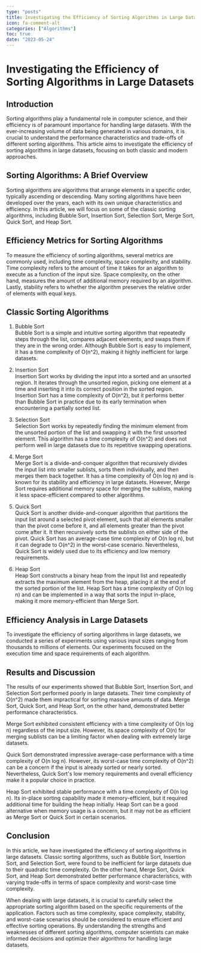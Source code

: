 ```yaml
---
type: "posts"
title: Investigating the Efficiency of Sorting Algorithms in Large Datasets
icon: fa-comment-alt
categories: ["Algorithms"]
toc: true
date: "2023-05-24"
---
```




# Investigating the Efficiency of Sorting Algorithms in Large Datasets

## Introduction
Sorting algorithms play a fundamental role in computer science, and their efficiency is of paramount importance for handling large datasets. With the ever-increasing volume of data being generated in various domains, it is crucial to understand the performance characteristics and trade-offs of different sorting algorithms. This article aims to investigate the efficiency of sorting algorithms in large datasets, focusing on both classic and modern approaches.

## Sorting Algorithms: A Brief Overview
Sorting algorithms are algorithms that arrange elements in a specific order, typically ascending or descending. Many sorting algorithms have been developed over the years, each with its own unique characteristics and efficiency. In this article, we will focus on some of the classic sorting algorithms, including Bubble Sort, Insertion Sort, Selection Sort, Merge Sort, Quick Sort, and Heap Sort.

## Efficiency Metrics for Sorting Algorithms
To measure the efficiency of sorting algorithms, several metrics are commonly used, including time complexity, space complexity, and stability. Time complexity refers to the amount of time it takes for an algorithm to execute as a function of the input size. Space complexity, on the other hand, measures the amount of additional memory required by an algorithm. Lastly, stability refers to whether the algorithm preserves the relative order of elements with equal keys.

## Classic Sorting Algorithms
1. Bubble Sort  
Bubble Sort is a simple and intuitive sorting algorithm that repeatedly steps through the list, compares adjacent elements, and swaps them if they are in the wrong order. Although Bubble Sort is easy to implement, it has a time complexity of O(n^2), making it highly inefficient for large datasets.

2. Insertion Sort  
Insertion Sort works by dividing the input into a sorted and an unsorted region. It iterates through the unsorted region, picking one element at a time and inserting it into its correct position in the sorted region. Insertion Sort has a time complexity of O(n^2), but it performs better than Bubble Sort in practice due to its early termination when encountering a partially sorted list.

3. Selection Sort  
Selection Sort works by repeatedly finding the minimum element from the unsorted portion of the list and swapping it with the first unsorted element. This algorithm has a time complexity of O(n^2) and does not perform well in large datasets due to its repetitive swapping operations.

4. Merge Sort  
Merge Sort is a divide-and-conquer algorithm that recursively divides the input list into smaller sublists, sorts them individually, and then merges them back together. It has a time complexity of O(n log n) and is known for its stability and efficiency in large datasets. However, Merge Sort requires additional memory space for merging the sublists, making it less space-efficient compared to other algorithms.

5. Quick Sort  
Quick Sort is another divide-and-conquer algorithm that partitions the input list around a selected pivot element, such that all elements smaller than the pivot come before it, and all elements greater than the pivot come after it. It then recursively sorts the sublists on either side of the pivot. Quick Sort has an average-case time complexity of O(n log n), but it can degrade to O(n^2) in the worst-case scenario. Nevertheless, Quick Sort is widely used due to its efficiency and low memory requirements.

6. Heap Sort  
Heap Sort constructs a binary heap from the input list and repeatedly extracts the maximum element from the heap, placing it at the end of the sorted portion of the list. Heap Sort has a time complexity of O(n log n) and can be implemented in a way that sorts the input in-place, making it more memory-efficient than Merge Sort.

## Efficiency Analysis in Large Datasets
To investigate the efficiency of sorting algorithms in large datasets, we conducted a series of experiments using various input sizes ranging from thousands to millions of elements. Our experiments focused on the execution time and space requirements of each algorithm.

## Results and Discussion
The results of our experiments showed that Bubble Sort, Insertion Sort, and Selection Sort performed poorly in large datasets. Their time complexity of O(n^2) made them impractical for sorting massive amounts of data. Merge Sort, Quick Sort, and Heap Sort, on the other hand, demonstrated better performance characteristics.

Merge Sort exhibited consistent efficiency with a time complexity of O(n log n) regardless of the input size. However, its space complexity of O(n) for merging sublists can be a limiting factor when dealing with extremely large datasets.

Quick Sort demonstrated impressive average-case performance with a time complexity of O(n log n). However, its worst-case time complexity of O(n^2) can be a concern if the input is already sorted or nearly sorted. Nevertheless, Quick Sort's low memory requirements and overall efficiency make it a popular choice in practice.

Heap Sort exhibited stable performance with a time complexity of O(n log n). Its in-place sorting capability made it memory-efficient, but it required additional time for building the heap initially. Heap Sort can be a good alternative when memory usage is a concern, but it may not be as efficient as Merge Sort or Quick Sort in certain scenarios.

## Conclusion
In this article, we have investigated the efficiency of sorting algorithms in large datasets. Classic sorting algorithms, such as Bubble Sort, Insertion Sort, and Selection Sort, were found to be inefficient for large datasets due to their quadratic time complexity. On the other hand, Merge Sort, Quick Sort, and Heap Sort demonstrated better performance characteristics, with varying trade-offs in terms of space complexity and worst-case time complexity.

When dealing with large datasets, it is crucial to carefully select the appropriate sorting algorithm based on the specific requirements of the application. Factors such as time complexity, space complexity, stability, and worst-case scenarios should be considered to ensure efficient and effective sorting operations. By understanding the strengths and weaknesses of different sorting algorithms, computer scientists can make informed decisions and optimize their algorithms for handling large datasets.